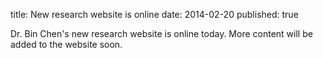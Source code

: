title: New research website is online
date: 2014-02-20
published: true

Dr. Bin Chen's new research website is online today. More content will be added to the website soon.


